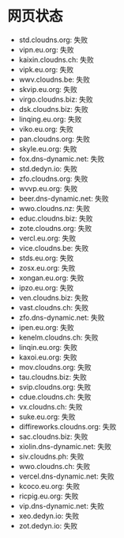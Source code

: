 # 网页状态
- std.cloudns.org: 失败
- vipn.eu.org: 失败
- kaixin.cloudns.ch: 失败
- vipk.eu.org: 失败
- wwv.cloudns.be: 失败
- skvip.eu.org: 失败
- virgo.cloudns.biz: 失败
- dsk.cloudns.biz: 失败
- linqing.eu.org: 失败
- viko.eu.org: 失败
- pan.cloudns.org: 失败
- skyle.eu.org: 失败
- fox.dns-dynamic.net: 失败
- std.dedyn.io: 失败
- zfo.cloudns.org: 失败
- wvvp.eu.org: 失败
- beer.dns-dynamic.net: 失败
- wwo.cloudns.nz: 失败
- educ.cloudns.biz: 失败
- zote.cloudns.org: 失败
- vercl.eu.org: 失败
- vice.cloudns.be: 失败
- stds.eu.org: 失败
- zosx.eu.org: 失败
- xongan.eu.org: 失败
- ipzo.eu.org: 失败
- ven.cloudns.biz: 失败
- vast.cloudns.ch: 失败
- zfo.dns-dynamic.net: 失败
- ipen.eu.org: 失败
- kenelm.cloudns.ch: 失败
- linqin.eu.org: 失败
- kaxoi.eu.org: 失败
- mov.cloudns.org: 失败
- tau.cloudns.biz: 失败
- svip.cloudns.org: 失败
- cdue.cloudns.ch: 失败
- vx.cloudns.ch: 失败
- suke.eu.org: 失败
- diffireworks.cloudns.org: 失败
- sac.cloudns.biz: 失败
- xiolin.dns-dynamic.net: 失败
- siv.cloudns.ph: 失败
- wwo.cloudns.ch: 失败
- vercel.dns-dynamic.net: 失败
- kcoco.eu.org: 失败
- ricpig.eu.org: 失败
- vip.dns-dynamic.net: 失败
- xeo.dedyn.io: 失败
- zot.dedyn.io: 失败
